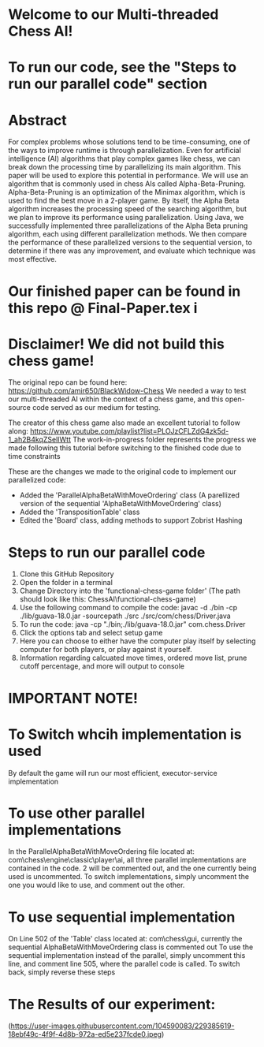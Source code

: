 # Welcome to our Multi-threaded Chess AI!

# To run our code, see the "Steps to run our parallel code" section

# Abstract 
For complex problems whose solutions tend to be time-consuming, one of the ways to improve runtime is through parallelization. Even for artificial intelligence (AI) algorithms that play complex games like chess, we can break down the processing time by parallelizing its main algorithm. This paper will be used to explore this potential in performance. We will use an algorithm that is commonly used in chess AIs called Alpha-Beta-Pruning. Alpha-Beta-Pruning is an optimization of the Minimax algorithm, which is used to find the best move in a 2-player game. By itself, the Alpha Beta algorithm increases the processing speed of the searching algorithm, but we plan to improve its performance using parallelization. Using Java, we successfully implemented three parallelizations of the Alpha Beta pruning algorithm, each using different parallelization methods. We then compare the performance of these parallelized versions to the sequential version, to determine if there was any improvement, and evaluate which technique was most effective.

# Our finished paper can be found in this repo @ Final-Paper.tex i
 
# Disclaimer! We did not build this chess game! 
The original repo can be found here: https://github.com/amir650/BlackWidow-Chess
We needed a way to test our multi-threaded AI within the context of a chess game, and this open-source code served as our medium for testing.

The creator of this chess game also made an excellent tutorial to follow along: https://www.youtube.com/playlist?list=PLOJzCFLZdG4zk5d-1_ah2B4kqZSeIlWtt
The work-in-progress folder represents the progress we made following this tutorial before switching to the finished code due to time constraints

These are the changes we made to the original code to implement our parallelized code:
- Added the 'ParallelAlphaBetaWithMoveOrdering' class (A parellized version of the sequential 'AlphaBetaWithMoveOrdering' class)
- Added the 'TranspositionTable' class
- Edited the 'Board' class, adding methods to support Zobrist Hashing

# Steps to run our parallel code
1. Clone this GitHub Repository
2. Open the folder in a terminal
3. Change Directory into the 'functional-chess-game folder' (The path should look like this: ChessAI\functional-chess-game)
4. Use the following command to compile the code: javac -d ./bin -cp ./lib/guava-18.0.jar -sourcepath ./src ./src/com/chess/Driver.java
5. To run the code: java -cp "./bin;./lib/guava-18.0.jar" com.chess.Driver
6. Click the options tab and select setup game
7. Here you can choose to either have the computer play itself by selecting computer for both players, or play against it yourself.
8. Information regarding calcuated move times, ordered move list, prune cutoff percentage, and more will output to console

# IMPORTANT NOTE!
# To Switch whcih implementation is used
By default the game will run our most efficient, executor-service implementation

# To use other parallel implementations
In the ParallelAlphaBetaWithMoveOrdering file located at: com\chess\engine\classic\player\ai, all three parallel implementations are contained in the code. 2 will be commented out, and the one currently being used is uncommented. To switch implementations, simply uncomment the one you would like to use, and comment out the other.

# To use sequential implementation
On Line 502 of the 'Table' class located at: com\chess\gui, currently the sequential AlphaBetaWithMoveOrdering class is commented out
To use the sequential implementation instead of the parallel, simply uncomment this line, and comment line 505, where the parallel code is called.
To switch back, simply reverse these steps

# The Results of our experiment:

(https://user-images.githubusercontent.com/104590083/229385619-18ebf49c-4f9f-4d8b-972a-ed5e237fcde0.jpeg)
